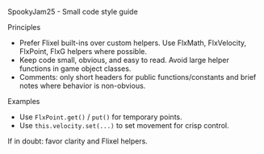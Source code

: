 SpookyJam25 - Small code style guide

Principles
- Prefer Flixel built-ins over custom helpers. Use FlxMath, FlxVelocity, FlxPoint, FlxG helpers where possible.
- Keep code small, obvious, and easy to read. Avoid large helper functions in game object classes.
- Comments: only short headers for public functions/constants and brief notes where behavior is non-obvious.

Examples
- Use `FlxPoint.get()` / `put()` for temporary points.
- Use `this.velocity.set(...)` to set movement for crisp control.

If in doubt: favor clarity and Flixel helpers.